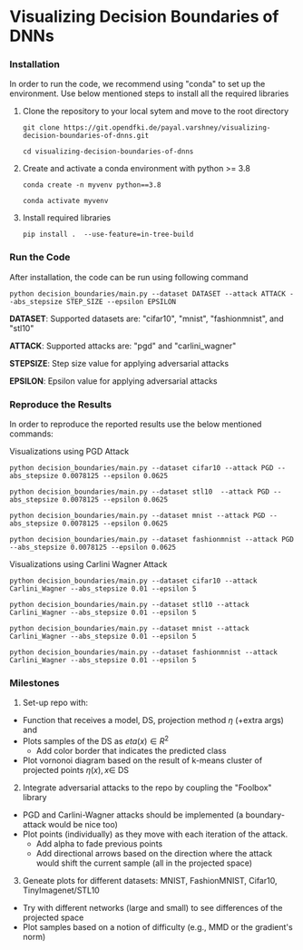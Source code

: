 # Visualizing Decision Boundaries of DNNs

### Installation
In order to run the code, we recommend using "conda" to set up the environment. Use below mentioned steps to install all the required libraries
1. Clone the repository to your local sytem and move to the root directory
   ```
   git clone https://git.opendfki.de/payal.varshney/visualizing-decision-boundaries-of-dnns.git
   ```
   ```
   cd visualizing-decision-boundaries-of-dnns
   ```

2. Create and activate a conda environment with python >= 3.8
    ```
    conda create -n myvenv python==3.8
    ```
    ```
    conda activate myvenv
    ```
3. Install required libraries 
   ```
   pip install .  --use-feature=in-tree-build
   ```

### Run the Code
After installation, the code can be run using following command
  ```
  python decision_boundaries/main.py --dataset DATASET --attack ATTACK --abs_stepsize STEP_SIZE --epsilon EPSILON
  ```
  **DATASET**: Supported datasets are: "cifar10", "mnist", "fashionmnist", and "stl10"

  **ATTACK**: Supported attacks are: "pgd" and "carlini_wagner"

  **STEPSIZE**: Step size value for applying adversarial attacks 

  **EPSILON**: Epsilon value for applying adversarial attacks

### Reproduce the Results
In order to reproduce the reported results use the below mentioned commands:

Visualizations using PGD Attack
```
python decision_boundaries/main.py --dataset cifar10 --attack PGD --abs_stepsize 0.0078125 --epsilon 0.0625
```
```
python decision_boundaries/main.py --dataset stl10  --attack PGD --abs_stepsize 0.0078125 --epsilon 0.0625
```
```
python decision_boundaries/main.py --dataset mnist --attack PGD --abs_stepsize 0.0078125 --epsilon 0.0625
```
```
python decision_boundaries/main.py --dataset fashionmnist --attack PGD --abs_stepsize 0.0078125 --epsilon 0.0625
```

Visualizations using Carlini Wagner Attack
```
python decision_boundaries/main.py --dataset cifar10 --attack Carlini_Wagner --abs_stepsize 0.01 --epsilon 5
```
```
python decision_boundaries/main.py --dataset stl10 --attack Carlini_Wagner --abs_stepsize 0.01 --epsilon 5
```
```
python decision_boundaries/main.py --dataset mnist --attack Carlini_Wagner --abs_stepsize 0.01 --epsilon 5
```
```
python decision_boundaries/main.py --dataset fashionmnist --attack Carlini_Wagner --abs_stepsize 0.01 --epsilon 5
```

### Milestones
1. Set-up repo with:
  - Function that receives a model, DS, projection method $\eta$ (+extra args) and
  - Plots samples of the DS as $eta(x) \in R^2$
    - Add color border that indicates the predicted class
  - Plot vornonoi diagram based on the result of k-means cluster of projected points $\eta(x), x\in$ DS
2. Integrate adversarial attacks to the repo by coupling the "Foolbox" library
  - PGD and Carlini-Wagner attacks should be implemented (a boundary-attack would be nice too)
  - Plot points (individually) as they move with each iteration of the attack.
    - Add alpha to fade previous points
    - Add directional arrows based on the direction where the attack would shift the current sample (all in the projected space)
3. Geneate plots for different datasets: MNIST, FashionMNIST, Cifar10, TinyImagenet/STL10
  - Try with different networks (large and small) to see differences of the projected space
  - Plot samples based on a notion of difficulty (e.g., MMD or the gradient's norm)
